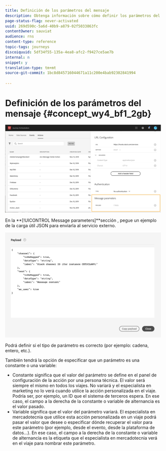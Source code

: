 ```yaml
---
title: Definición de los parámetros del mensaje
description: Obtenga información sobre cómo definir los parámetros del mensaje
page-status-flag: never-activated
uuid: 269d590c-5a6d-40b9-a879-02f5033863fc
contentOwner: sauviat
audience: rns
content-type: reference
topic-tags: journeys
discoiquuid: 5df34f55-135a-4ea8-afc2-f9427ce5ae7b
internal: n
snippet: y
translation-type: tm+mt
source-git-commit: 1bc8d845716044671a11c200e4bab92302841994

---
```



# Definición de los parámetros del mensaje {#concept_wy4_bf1_2gb}

![](../assets/messageparameterssection.png)

En la **[!UICONTROL Message parameters]**sección , pegue un ejemplo de la carga útil JSON para enviarla al servicio externo.


![](../assets/customactionpayloadmessage.png)

Podrá definir si el tipo de parámetro es correcto (por ejemplo: cadena, entero, etc.).

También tendrá la opción de especificar que un parámetro es una constante o una variable:

* Constante significa que el valor del parámetro se define en el panel de configuración de la acción por una persona técnica. El valor será siempre el mismo en todos los viajes. No variará y el especialista en marketing no lo verá cuando utilice la acción personalizada en el viaje. Podría ser, por ejemplo, un ID que el sistema de terceros espera. En ese caso, el campo a la derecha de la constante o variable de alternancia es el valor pasado.
* Variable significa que el valor del parámetro variará. El especialista en mercadotecnia que utilice esta acción personalizada en un viaje podrá pasar el valor que desee o especificar dónde recuperar el valor para este parámetro (por ejemplo, desde el evento, desde la plataforma de datos...). En ese caso, el campo a la derecha de la constante o variable de alternancia es la etiqueta que el especialista en mercadotecnia verá en el viaje para nombrar este parámetro.

